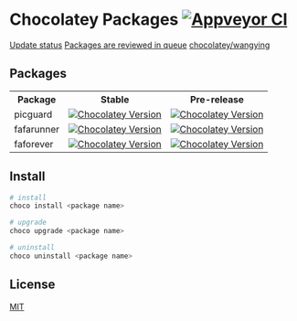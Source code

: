 # Chocolatey Packages [![Appveyor CI](https://ci.appveyor.com/api/projects/status/github/kjxbyz/chocolatey-packages?svg=true)](https://ci.appveyor.com/project/kjxbyz/chocolatey-packages)

[Update status](https://gist.github.com/kjxbyz/6e62e5cab8fb28487b265620bd85755d)
[Packages are reviewed in queue](https://ch0.co/moderation)
[chocolatey/wangying](https://chocolatey.org/profiles/wangying)

## Packages

<table>
  <tr>
    <th>Package</th>
    <th style="text-align: center">Stable</th>
    <th style="text-align: center">Pre-release</th>
  </tr>
  <tr>
    <td>picguard</td>
    <td>
      <a href="https://community.chocolatey.org/packages/picguard">
        <img alt="Chocolatey Version" src="https://img.shields.io/chocolatey/v/picguard">
      </a>
    </td>
    <td>
      <a href="https://community.chocolatey.org/packages/picguard">
        <img alt="Chocolatey Version" src="https://img.shields.io/chocolatey/v/picguard?include_prereleases">
      </a>
    </td>
  </tr>
  <tr>
    <td>fafarunner</td>
    <td>
      <a href="https://community.chocolatey.org/packages/fafarunner">
        <img alt="Chocolatey Version" src="https://img.shields.io/chocolatey/v/fafarunner">
      </a>
    </td>
    <td>
      <a href="https://community.chocolatey.org/packages/fafarunner">
        <img alt="Chocolatey Version" src="https://img.shields.io/chocolatey/v/fafarunner?include_prereleases">
      </a>
    </td>
  </tr>
  <tr>
    <td>faforever</td>
    <td>
      <a href="https://community.chocolatey.org/packages/faforever">
        <img alt="Chocolatey Version" src="https://img.shields.io/chocolatey/v/faforever">
      </a>
    </td>
    <td>
      <a href="https://community.chocolatey.org/packages/faforever">
        <img alt="Chocolatey Version" src="https://img.shields.io/chocolatey/v/faforever?include_prereleases">
      </a>
    </td>
  </tr>
</table>

## Install

```powershell
# install
choco install <package name>

# upgrade
choco upgrade <package name>

# uninstall
choco uninstall <package name>
```

## License

[MIT](./LICENSE.md)
